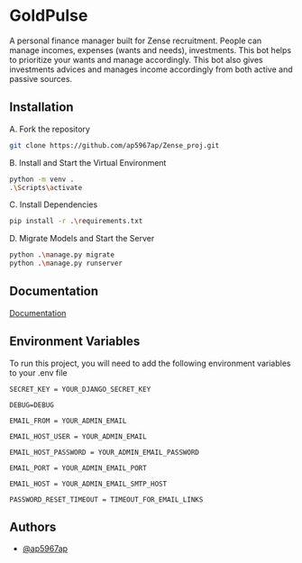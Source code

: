 
# GoldPulse

A personal finance manager built for Zense recruitment. People can manage incomes, expenses (wants and needs), investments. This bot helps to prioritize your wants and manage accordingly. This bot also gives investments advices and manages income accordingly from both active and passive sources.





## Installation
 A. Fork the repository

```bash
git clone https://github.com/ap5967ap/Zense_proj.git
```

B. Install and Start the Virtual Environment

```bash
python -m venv .
.\Scripts\activate
```
    
C. Install Dependencies
```bash
pip install -r .\requirements.txt
```


D. Migrate Models and Start the Server
```bash
python .\manage.py migrate
python .\manage.py runserver        
```



## Documentation

[Documentation](https://github.com/ap5967ap/Zense_proj/blob/main/Report.pdf)


## Environment Variables

To run this project, you will need to add the following environment variables to your .env file

`SECRET_KEY = YOUR_DJANGO_SECRET_KEY`

`DEBUG=DEBUG`

`EMAIL_FROM = YOUR_ADMIN_EMAIL`

`EMAIL_HOST_USER = YOUR_ADMIN_EMAIL`

`EMAIL_HOST_PASSWORD = YOUR_ADMIN_EMAIL_PASSWORD`

`EMAIL_PORT = YOUR_ADMIN_EMAIL_PORT`

`EMAIL_HOST = YOUR_ADMIN_EMAIL_SMTP_HOST`

`PASSWORD_RESET_TIMEOUT = TIMEOUT_FOR_EMAIL_LINKS`


## Authors

- [@ap5967ap](https://www.github.com/ap5967ap)

